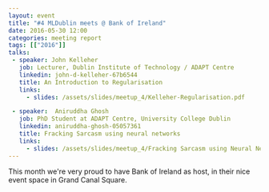 ```yaml
---
layout: event
title: "#4 MLDublin meets @ Bank of Ireland"
date: 2016-05-30 12:00
categories: meeting report
tags: [["2016"]]
talks:
 - speaker: John Kelleher
   job: Lecturer, Dublin Institute of Technology / ADAPT Centre
   linkedin: john-d-kelleher-67b6544
   title: An Introduction to Regularisation
   links:
     - slides: /assets/slides/meetup_4/Kelleher-Regularisation.pdf

 - speaker:  Aniruddha Ghosh
   job: PhD Student at ADAPT Centre, University College Dublin
   linkedin: aniruddha-ghosh-05057361
   title: Fracking Sarcasm using neural networks
   links:
     - slides: /assets/slides/meetup_4/Fracking Sarcasm using Neural Network.pdf
---
```


This month we're very proud to have Bank of Ireland as host, in their nice event space in Grand Canal Square.

